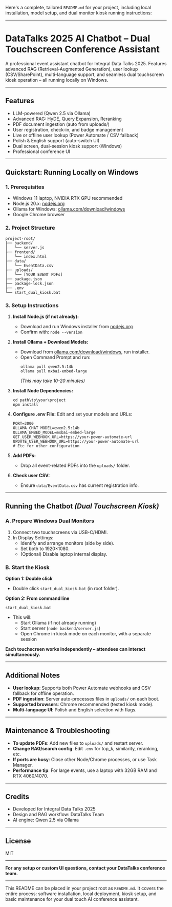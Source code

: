 Here's a complete, tailored `README.md` for your project, including local installation, model setup, and dual monitor kiosk running instructions:

***

# DataTalks 2025 AI Chatbot – Dual Touchscreen Conference Assistant

A professional event assistant chatbot for Integral Data Talks 2025. Features advanced RAG (Retrieval-Augmented Generation), user lookup (CSV/SharePoint), multi-language support, and seamless dual touchscreen kiosk operation – all running locally on Windows.

***

## Features

- LLM-powered (Qwen 2.5 via Ollama)
- Advanced RAG: HyDE, Query Expansion, Reranking
- PDF document ingestion (auto from uploads/)
- User registration, check-in, and badge management
- Live or offline user lookup (Power Automate / CSV fallback)
- Polish & English support (auto-switch UI)
- Dual screen, dual-session kiosk support (Windows)
- Professional conference UI

***

## Quickstart: Running Locally on Windows

### **1. Prerequisites**

- Windows 11 laptop, NVIDIA RTX GPU recommended
- Node.js 20.x: [nodejs.org](https://nodejs.org)
- Ollama for Windows: [ollama.com/download/windows](https://ollama.com/download/windows)
- Google Chrome browser

### **2. Project Structure**

```
project-root/
├── backend/
│   └── server.js
├── frontend/
│   └── index.html
├── data/
│   └── EventData.csv
├── uploads/
│   └── [YOUR EVENT PDFs]
├── package.json
├── package-lock.json
├── .env
└── start_dual_kiosk.bat
```

### **3. Setup Instructions**

1. **Install Node.js (if not already):**
   - Download and run Windows installer from [nodejs.org](https://nodejs.org)
   - Confirm with: `node --version`

2. **Install Ollama + Download Models:**
   - Download from [ollama.com/download/windows](https://ollama.com/download/windows), run installer.
   - Open Command Prompt and run:
     ```
     ollama pull qwen2.5:14b
     ollama pull mxbai-embed-large
     ```
     *(This may take 10-20 minutes)*

3. **Install Node Dependencies:**
   ```
   cd path\to\your\project
   npm install
   ```

4. **Configure .env File:**
   Edit and set your models and URLs:
   ```
   PORT=3000
   OLLAMA_CHAT_MODEL=qwen2.5:14b
   OLLAMA_EMBED_MODEL=mxbai-embed-large
   GET_USER_WEBHOOK_URL=https://your-power-automate-url
   UPDATE_USER_WEBHOOK_URL=https://your-power-automate-url
   # Etc for other configuration
   ```

5. **Add PDFs:**
   - Drop all event-related PDFs into the `uploads/` folder.

6. **Check user CSV:**
   - Ensure `data/EventData.csv` has current registration info.

***

## Running the Chatbot *(Dual Touchscreen Kiosk)*

### **A. Prepare Windows Dual Monitors**
1. Connect two touchscreens via USB-C/HDMI.
2. In Display Settings:
   - Identify and arrange monitors (side by side).
   - Set both to 1920×1080.
   - (Optional) Disable laptop internal display.

### **B. Start the Kiosk**

**Option 1: Double click**
- Double click `start_dual_kiosk.bat` (in root folder).

**Option 2: From command line**
```
start_dual_kiosk.bat
```

- This will:
  - Start Ollama (if not already running)
  - Start server (`node backend/server.js`)
  - Open Chrome in kiosk mode on each monitor, with a separate session

**Each touchscreen works independently – attendees can interact simultaneously.**

***

## Additional Notes

- **User lookup**: Supports both Power Automate webhooks and CSV fallback for offline operation.
- **PDF ingestion**: Server auto-processes files in `uploads/` on each boot.
- **Supported browsers**: Chrome recommended (tested kiosk mode).
- **Multi-language UI**: Polish and English selection with flags.

***

## Maintenance & Troubleshooting

- **To update PDFs**: Add new files to `uploads/` and restart server.
- **Change RAG/search config**: Edit `.env` for top_k, similarity, reranking, etc.
- **If ports are busy**: Close other Node/Chrome processes, or use Task Manager.
- **Performance tip**: For large events, use a laptop with 32GB RAM and RTX 4060/4070.

***

## Credits

- Developed for Integral Data Talks 2025
- Design and RAG workflow: DataTalks Team
- AI engine: Qwen 2.5 via Ollama

***

## License

MIT

***

**For any setup or custom UI questions, contact your DataTalks conference team.**

***

This README can be placed in your project root as `README.md`. It covers the entire process: software installation, local deployment, kiosk setup, and basic maintenance for your dual touch AI conference assistant.
